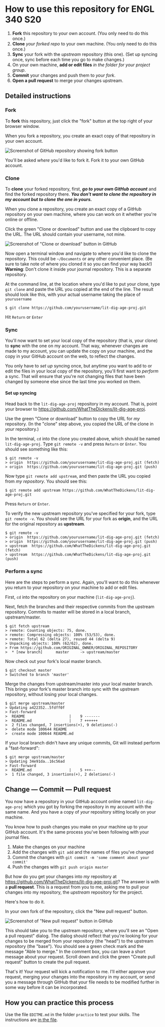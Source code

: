 # How to use this repository for ENGL 340 S20

1. **Fork** this repository to your own account. (You only need to do this once.)
2. **Clone** *your forked repo* to your own machine. (You only need to do this once.)
3. **Sync** your fork with the *upstream* repository (this one). (Set up syncing once, sync before each time you go to make changes.)
3. On your own machine, **add or edit files** *in the folder for your project group*.
4. **Commit** your changes and push them to *your fork*.
5. **Open a pull request** to merge your changes upstream.

## Detailed instructions

### Fork

To **fork** this repository, just click the "fork" button at the top right of your browser window.

When you fork a repository, you create an exact copy of that repository in your own account.

![Screenshot of GitHub repository showing fork button](images/fork.png) 

You'll be asked *where* you'd like to fork it. Fork it to your own GitHub account.

### Clone

To **clone** your forked repository, first, ***go to your own GitHub account*** and find the forked repository there. ***You don't want to clone the repository in my account but to clone the one in yours.***

When you clone a repository, you create an exact copy of a GitHub repository on your own machine, where you can work on it whether you're online or offline.  

Click the green "Clone or download" button and use the clipboard to copy the URL. The URL should contain your username, not mine.

![Screenshot of "Clone or download" button in GitHub](images/clone.png)

Now open a terminal window and navigate to where you'd like to clone the repository. This could be `~/Documents` or any other convenient place. (Be sure to take note of where you cloned it so you can find your way back!) **Warning**: Don't clone it inside your journal repository. This is a separate repository.

At the command line, at the location where you'd like to put your clone, type `git clone` and paste the URL you copied at the end of the line. The result should look like this, with your actual username taking the place of `yourusername`

```
$ git clone https://github.com/yourusername/lit-dig-age-proj.git
```
Hit `Return` or `Enter`

### Sync

You'll now want to set your local copy of the repository (that is, your clone) to **sync** with the one on my account. That way, whenever changes are made to my account, you can update the copy on your machine, and the copy in your GitHub account on the web, to reflect the changes.

You only have to *set up* syncing once, but anytime you want to add to or edit the files in your local copy of the repository, you'll first want to *perform* a sync. That will ensure that you're not changing files that have been changed by someone else since the last time you worked on them.

#### Set up syncing

Head back to the `lit-dig-age-proj` repository in my account. That is, point your browser to <https://github.com/WhatTheDickens/lit-dig-age-proj>.

Use the green "Clone or download" button to copy the URL for *my* repository. (In the "clone" step above, you copied the URL of the clone in *your* repository.)

In the terminal, `cd` into the clone you created above, which should be named `lit-dig-age-proj`. Type `git remote -v` and press `Return` or `Enter`. You should see something like this:

```
$ git remote -v
> origin  https://github.com/yourusername/lit-dig-age-proj.git (fetch)
> origin  https://github.com/yourusername/lit-dig-age-proj.git (push)
```
Now type `git remote add upstream`, and then paste the URL you copied from *my repository*. You should see this:

```
$ git remote add upstream https://github.com/WhatTheDickens/lit-dig-age-proj.git
```

Press `Return` or `Enter`.

To verify the new upstream repository you've specified for your fork, type `git remote -v`. You should see the URL for your fork as **origin**, and the URL for the original repository as **upstream**.

```
$ git remote -v
> origin  https://github.com/yourusername/lit-dig-age-proj.git (fetch)
> origin  https://github.com/yourusername/lit-dig-age-proj.git (push)
> upstream  https://github.com/WhatTheDickens/lit-dig-age-proj.git (fetch)
> upstream  https://github.com/WhatTheDickens/lit-dig-age-proj.git (push)
```
### Perform a sync

Here are the steps to perform a sync. Again, you'll want to do this whenever you return to your repository on your machine to add or edit files.

First, `cd` into the repository on your machine (`lit-dig-age-proj`).

Next, fetch the branches and their respective commits from the upstream repository. Commits to master will be stored in a local branch, upstream/master.

```
$ git fetch upstream
> remote: Counting objects: 75, done.
> remote: Compressing objects: 100% (53/53), done.
> remote: Total 62 (delta 27), reused 44 (delta 9)
> Unpacking objects: 100% (62/62), done.
> From https://github.com/ORIGINAL_OWNER/ORIGINAL_REPOSITORY
>  * [new branch]      master     -> upstream/master
```

Now check out your fork's local master branch.

```
$ git checkout master
> Switched to branch 'master'
```

Merge the changes from upstream/master into your local master branch. This brings your fork's master branch into sync with the upstream repository, without losing your local changes.

```
$ git merge upstream/master
> Updating a422352..5fdff0f
> Fast-forward
>  README                    |    9 -------
>  README.md                 |    7 ++++++
>  2 files changed, 7 insertions(+), 9 deletions(-)
>  delete mode 100644 README
>  create mode 100644 README.md
```

If your local branch didn't have any unique commits, Git will instead perform a "fast-forward":

```
$ git merge upstream/master
> Updating 34e91da..16c56ad
> Fast-forward
>  README.md                 |    5 +++--
>  1 file changed, 3 insertions(+), 2 deletions(-)
```

## Change — Commit — Pull request

You now have a repository in your GitHub account online named `lit-dig-age-proj` which you got by forking the repository in my account with the same name. And you have a copy of *your* repository sitting locally on your machine.

You know how to push changes you make on your machine up to your GitHub account. It's the same process you've been following with your journal files.

1. Make the changes on your machine
2. Add the changes with `git add` and the names of files you've changed
3. Commit the changes with `git commit -m 'some comment about your commit'`
4. Push the changes with `git push origin master`

But how do you get your changes into *my* repository at <https://github.com/WhatTheDickens/lit-dig-age-proj.git>? The answer is with a **pull request**. This is a request from you to me, asking me to pull your changes into my repository, the *upstream* repository for the project.

Here's how to do it.

In your own fork of the repository, click the "New pull request" button.

![Screenshot of "New pull request" button in GitHub](images/pull_request.png)

This should take you to the upstream repository, where you'll see an "Open a pull request" dialog. The dialog should reflect that you're looking for your changes to be merged from your repository (the "head") to the upstream repository (the "base"). You should see a green check mark and the message "Able to merge." In the comment box, you can leave a short message about your request. Scroll down and click the green "Create pull request" button to create the pull request.

That's it! Your request will kick a notification to me. I'll either approve your request, merging your changes into the repository in my account, or send you a message through GitHub that your file needs to be modified further in some way before it can be incorporated.

## How you can practice this process

Use the file `EDITME.md` in the folder `practice` to test your skills. The instructions are [in the file](practice/EDITME.md).